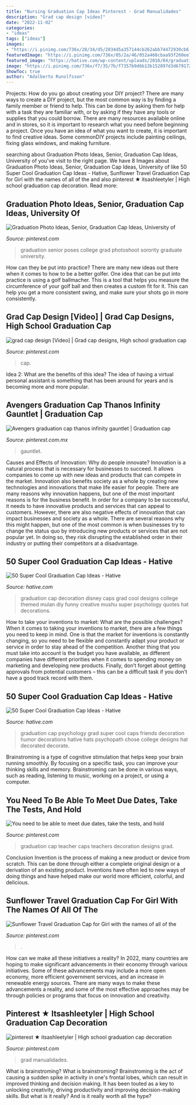 ```yaml
---
title: "Nursing Graduation Cap Ideas Pinterest - Grad Manualidades"
description: "Grad cap design [video]"
date: "2022-11-02"
categories:
- "ideas"
tags: ["ideas"]
images:
- "https://i.pinimg.com/736x/20/34/d5/2034d5a357144cb262abb74472930cb6.jpg"
featuredImage: "https://i.pinimg.com/736x/05/2a/46/052a468cbaa93f260ee7b33b7f4ca856.jpg"
featured_image: "https://hative.com/wp-content/uploads/2016/04/graduation-caps/8-super-cool-graduation-cap-ideas.jpg"
image: "https://i.pinimg.com/736x/f7/35/7b/f7357b9d6b13b152897d3d6791726b7e.jpg"
ShowToc: true
author: "Adalberto Runolfsson"
---
```



Projects: How do you go about creating your DIY project?
There are many ways to create a DIY project, but the most common way is by finding a family member or friend to help. This can be done by asking them for help with a task they are familiar with, or by asking if they have any tools or supplies that you could borrow. There are many resources available online and in stores, so it is important to research what you need before beginning a project. Once you have an idea of what you want to create, it is important to find creative ideas. Some commonDIY projects include painting ceilings, fixing glass windows, and making furniture.

	

		
searching about Graduation Photo Ideas, Senior, Graduation Cap Ideas, University of you've visit to the right page. We have 8 Images about Graduation Photo Ideas, Senior, Graduation Cap Ideas, University of like 50 Super Cool Graduation Cap Ideas - Hative, Sunflower Travel Graduation Cap for Girl with the names of all of the and also pinterest ★ itsashleetyler | High school graduation cap decoration. Read more:
		
    
## Graduation Photo Ideas, Senior, Graduation Cap Ideas, University Of

<img loading=lazy src="https://i.pinimg.com/736x/58/06/7b/58067b3fa50f5db1da631071cd7e768a.jpg" onerror="this.onerror=null;this.src='https://tse2.mm.bing.net/th?id=OIP.q4ijw3-MqT98osN2KmiK4gHaQD&amp;pid=15.1';" alt="Graduation Photo Ideas, Senior, Graduation Cap Ideas, University of">

_Source: pinterest.com_

>graduation senior poses college grad photoshoot sorority graduate university. 

	

How can they be put into practice?
There are many new ideas out there when it comes to how to be a better golfer. One idea that can be put into practice is using a golf ballmacher. This is a tool that helps you measure the circumference of your golf ball and then creates a custom fit for it. This can help you get a more consistent swing, and make sure your shots go in more consistently.

    
## Grad Cap Design [Video] | Grad Cap Designs, High School Graduation Cap

<img loading=lazy src="https://i.pinimg.com/736x/41/82/c8/4182c8b67514d1566a40f8e5755860d5.jpg" onerror="this.onerror=null;this.src='https://tse3.mm.bing.net/th?id=OIP.FbAmHOtc3Y0Trnj07R1OvQHaNK&amp;pid=15.1';" alt="grad cap design [Video] | Grad cap designs, High school graduation cap">

_Source: pinterest.com_

>cap. 

	

Idea 2: What are the benefits of this idea?
The idea of having a virtual personal assistant is something that has been around for years and is becoming more and more popular.

    
## Avengers Graduation Cap Thanos Infinity Gauntlet | Graduation Cap

<img loading=lazy src="https://i.pinimg.com/736x/05/2a/46/052a468cbaa93f260ee7b33b7f4ca856.jpg" onerror="this.onerror=null;this.src='https://tse4.mm.bing.net/th?id=OIP.EWIwHH7LSdj1WdOqjPLgzAHaJ3&amp;pid=15.1';" alt="Avengers graduation cap thanos infinity gauntlet | Graduation cap">

_Source: pinterest.com.mx_

>gauntlet. 

	

Causes and Effects of Innovation: Why do people innovate?
Innovation is a natural process that is necessary for businesses to succeed. It allows companies to come up with new ideas and products that can compete in the market. Innovation also benefits society as a whole by creating new technologies and innovations that make life easier for people. There are many reasons why innovation happens, but one of the most important reasons is for the business benefit. In order for a company to be successful, it needs to have innovative products and services that can appeal to customers. However, there are also negative effects of innovation that can impact businesses and society as a whole. There are several reasons why this might happen, but one of the most common is when businesses try to change the status quo by introducing new products or services that are not popular yet. In doing so, they risk disrupting the established order in their industry or putting their competitors at a disadvantage.

    
## 50 Super Cool Graduation Cap Ideas - Hative

<img loading=lazy src="https://hative.com/wp-content/uploads/2016/04/graduation-caps/8-super-cool-graduation-cap-ideas.jpg" onerror="this.onerror=null;this.src='https://tse1.mm.bing.net/th?id=OIP.WvcsxyF6q9uxWiJXSjzOGwHaHa&amp;pid=15.1';" alt="50 Super Cool Graduation Cap Ideas - Hative">

_Source: hative.com_

>graduation cap decoration disney caps grad cool designs college themed mulan diy funny creative mushu super psychology quotes hat decorations. 

	

How to take your inventions to market: What are the possible challenges?
When it comes to taking your inventions to market, there are a few things you need to keep in mind. One is that the market for inventions is constantly changing, so you need to be flexible and constantly adapt your product or service in order to stay ahead of the competition. Another thing that you must take into account is the budget you have available, as different companies have different priorities when it comes to spending money on marketing and developing new products. Finally, don’t forget about getting approvals from potential customers – this can be a difficult task if you don’t have a good track record with them.

    
## 50 Super Cool Graduation Cap Ideas - Hative

<img loading=lazy src="https://hative.com/wp-content/uploads/2016/04/graduation-caps/27-super-cool-graduation-cap-ideas.jpg" onerror="this.onerror=null;this.src='https://tse1.mm.bing.net/th?id=OIP.j5enCnBxi5g4WO25kPgo2QHaKE&amp;pid=15.1';" alt="50 Super Cool Graduation Cap Ideas - Hative">

_Source: hative.com_

>graduation cap psychology grad super cool caps friends decoration humor decorations hative hats psychopath chose college designs hat decorated decorate. 

	

Brainstroming is a type of cognitive stimulation that helps keep your brain running smoothly. By focusing on a specific task, you can improve your thinking skills and memory. Brainstroming can be done in various ways, such as reading, listening to music, working on a project, or using a computer.

    
## You Need To Be Able To Meet Due Dates, Take The Tests, And Hold

<img loading=lazy src="https://i.pinimg.com/736x/4d/e5/24/4de5243e10ad69affa84ae97037a90a2.jpg" onerror="this.onerror=null;this.src='https://tse4.mm.bing.net/th?id=OIP.RZseEGP0SszxpJiU4liURAHaJ3&amp;pid=15.1';" alt="You need to be able to meet due dates, take the tests, and hold">

_Source: pinterest.com_

>graduation cap teacher caps teachers decoration designs grad. 

	

Conclusion
Invention is the process of making a new product or device from scratch. This can be done through either a complete original design or a derivation of an existing product. Inventions have often led to new ways of doing things and have helped make our world more efficient, colorful, and delicious.

    
## Sunflower Travel Graduation Cap For Girl With The Names Of All Of The

<img loading=lazy src="https://i.pinimg.com/736x/f7/35/7b/f7357b9d6b13b152897d3d6791726b7e.jpg" onerror="this.onerror=null;this.src='https://tse2.mm.bing.net/th?id=OIP.XLpf-LzIuFP6khDSECt3ZwHaKM&amp;pid=15.1';" alt="Sunflower Travel Graduation Cap for Girl with the names of all of the">

_Source: pinterest.com_

>. 

	

How can we make all these initiatives a reality?
In 2022, many countries are hoping to make significant advancements in their economy through various initiatives. Some of these advancements may include a more open economy, more efficient government services, and an increase in renewable energy sources. There are many ways to make these advancements a reality, and some of the most effective approaches may be through policies or programs that focus on innovation and creativity.

    
## Pinterest ★ Itsashleetyler | High School Graduation Cap Decoration

<img loading=lazy src="https://i.pinimg.com/736x/20/34/d5/2034d5a357144cb262abb74472930cb6.jpg" onerror="this.onerror=null;this.src='https://tse4.mm.bing.net/th?id=OIP.MEerThl8PGKyXMTkklv64AHaNL&amp;pid=15.1';" alt="pinterest ★ itsashleetyler | High school graduation cap decoration">

_Source: pinterest.com_

>grad manualidades. 

	

What is brainstroming?
What is brainstroming? Brainstroming is the act of causing a sudden spike in activity in one's frontal lobes, which can result in improved thinking and decision making. It has been touted as a key to unlocking creativity, driving productivity and improving decision-making skills. But what is it really? And is it really worth all the hype?

